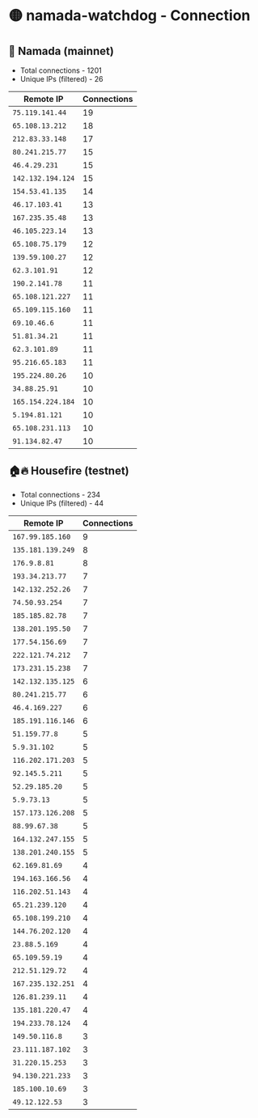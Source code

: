 # 🟡 namada-watchdog - Connection

## 🚀 Namada (mainnet)
- Total connections - 1201
- Unique IPs (filtered) - 26

| Remote IP | Connections |
|-----------|-------------|
| `75.119.141.44` | 19 |
| `65.108.13.212` | 18 |
| `212.83.33.148` | 17 |
| `80.241.215.77` | 15 |
| `46.4.29.231` | 15 |
| `142.132.194.124` | 15 |
| `154.53.41.135` | 14 |
| `46.17.103.41` | 13 |
| `167.235.35.48` | 13 |
| `46.105.223.14` | 13 |
| `65.108.75.179` | 12 |
| `139.59.100.27` | 12 |
| `62.3.101.91` | 12 |
| `190.2.141.78` | 11 |
| `65.108.121.227` | 11 |
| `65.109.115.160` | 11 |
| `69.10.46.6` | 11 |
| `51.81.34.21` | 11 |
| `62.3.101.89` | 11 |
| `95.216.65.183` | 11 |
| `195.224.80.26` | 10 |
| `34.88.25.91` | 10 |
| `165.154.224.184` | 10 |
| `5.194.81.121` | 10 |
| `65.108.231.113` | 10 |
| `91.134.82.47` | 10 |

## 🏠🔥 Housefire (testnet)

- Total connections - 234
- Unique IPs (filtered) - 44

| Remote IP | Connections |
|-----------|-------------|
| `167.99.185.160` | 9 |
| `135.181.139.249` | 8 |
| `176.9.8.81` | 8 |
| `193.34.213.77` | 7 |
| `142.132.252.26` | 7 |
| `74.50.93.254` | 7 |
| `185.185.82.78` | 7 |
| `138.201.195.50` | 7 |
| `177.54.156.69` | 7 |
| `222.121.74.212` | 7 |
| `173.231.15.238` | 7 |
| `142.132.135.125` | 6 |
| `80.241.215.77` | 6 |
| `46.4.169.227` | 6 |
| `185.191.116.146` | 6 |
| `51.159.77.8` | 5 |
| `5.9.31.102` | 5 |
| `116.202.171.203` | 5 |
| `92.145.5.211` | 5 |
| `52.29.185.20` | 5 |
| `5.9.73.13` | 5 |
| `157.173.126.208` | 5 |
| `88.99.67.38` | 5 |
| `164.132.247.155` | 5 |
| `138.201.240.155` | 5 |
| `62.169.81.69` | 4 |
| `194.163.166.56` | 4 |
| `116.202.51.143` | 4 |
| `65.21.239.120` | 4 |
| `65.108.199.210` | 4 |
| `144.76.202.120` | 4 |
| `23.88.5.169` | 4 |
| `65.109.59.19` | 4 |
| `212.51.129.72` | 4 |
| `167.235.132.251` | 4 |
| `126.81.239.11` | 4 |
| `135.181.220.47` | 4 |
| `194.233.78.124` | 4 |
| `149.50.116.8` | 3 |
| `23.111.187.102` | 3 |
| `31.220.15.253` | 3 |
| `94.130.221.233` | 3 |
| `185.100.10.69` | 3 |
| `49.12.122.53` | 3 |

